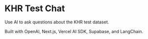 # KHR Test Chat

Use AI to ask questions about the KHR test dataset.

Built with OpenAI, Next.js, Vercel AI SDK, Supabase, and LangChain.
